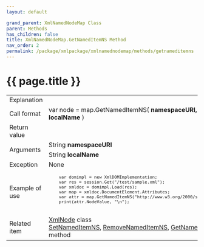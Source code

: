 ```yaml
---
layout: default

grand_parent: XmlNamedNodeMap Class
parent: Methods
has_children: false
title: XmlNamedNodeMap.GetNamedItemNS Method
nav_order: 2
permalink: /package/xmlpackage/xmlnamednodemap/methods/getnameditemns
---
```

# {{ page.title }}

<table>
  <tr>
    <td>Explanation</td>
    <td colspan="2"></td>
  </tr>
  <tr>
    <td>Call format</td>
    <td colspan="2">var node = map.GetNamedItemNS( <b>namespaceURI, localName</b> )</td>
  </tr>
  <tr>
    <td>Return value</td>
    <td colspan="2"></td>
  </tr>  
  <tr>
    <td rowspan="2">Arguments</td>
    <td>String <b>namespaceURI</b></td>
    <td></td>
  </tr>
  <tr>
    <td>String <b>localName</b></td>
    <td></td>
  </tr>
  <tr>
    <td>Exception</td>
    <td colspan="2">None</td>
  </tr>
  <tr>
    <td>Example of use</td>
    <td colspan="2"><code><pre>
    var domimpl = new XmlDOMImplementation;
    var res = session.Get("/test/sample.xml");
    var xmldoc = domimpl.Load(res);
    var map = xmldoc.DocumentElement.Attributes;
    var attr = map.GetNamedItemNS("http://www.w3.org/2000/svg", "x");
    print(attr.NodeValue, "\n");
    </pre></code></td>
  </tr>
  <tr>
    <td>Related item</td>
    <td colspan="2"><a href="/package/xmlpackage/xmlnode">XmlNode</a> class<br><a href="/package/xmlpackage/xmlnamednodemap/methods/setnameditemns">SetNamedItemNS</a>, <a href="/package/xmlpackage/xmlnamednodemap/methods/removenameditemns">RemoveNamedItemNS</a>, <a href="/package/xmlpackage/xmlnamednodemap/methods/getnameditem">GetNamedItem</a> method</td>
  </tr>
</table>



